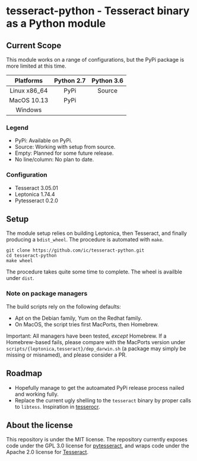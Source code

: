 tesseract-python - Tesseract binary as a Python module
======================================================

Current Scope
-------------

This module works on a range of configurations, but the PyPi package is more limited at this time.

| Platforms    | Python 2.7 | Python 3.6 |
| :-------:    | :--------: | :--------: |
| Linux x86_64 |  PyPi      | Source     |
| MacOS 10.13  |  PyPi      |            |
| Windows      |            |            |

### Legend

* PyPi: Available on PyPi.
* Source: Working with setup from source.
* Empty: Planned for some future release.
* No line/column: No plan to date.


### Configuration

* Tesseract 3.05.01
* Leptonica 1.74.4
* Pytesseract 0.2.0


Setup
-----

The module setup relies on building Leptonica, then Tesseract, and finally producing a `bdist_wheel`. The procedure is automated with `make`.

    git clone https://github.com/ic/tesseract-python.git
    cd tesseract-python
    make wheel

The procedure takes quite some time to complete. The wheel is availble under `dist`.

### Note on package managers

The build scripts rely on the following defaults:

* Apt on the Debian family, Yum on the Redhat family.
* On MacOS, the script tries first MacPorts, then Homebrew.

Important: All managers have been tested, *except* Homebrew. If a Homebrew-based fails, please compare with the MacPorts version under `scripts/{leptonica,tesseract}/dep_darwin.sh` (a package may simply be missing or misnamed), and please consider a PR.


Roadmap
-------

* Hopefully manage to get the autoamated PyPi release process nailed and working fully.
* Replace the current ugly shelling to the `tesseract` binary by proper calls to `libtess`. Inspiration in [tesserocr](https://github.com/sirfz/tesserocr).


About the license
-----------------

This repository is under the MIT license. The repository currently exposes code under the GPL 3.0 license for [pytesseract](https://github.com/madmaze/pytesseract/blob/master/LICENSE), and wraps code under the Apache 2.0 license for [Tesseract](https://github.com/tesseract-ocr/tesseract/blob/master/LICENSE).

